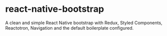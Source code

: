 # react-native-bootstrap

A clean and simple React Native bootstrap with Redux, Styled Components, Reactotron, Navigation and the default boilerplate configured.
